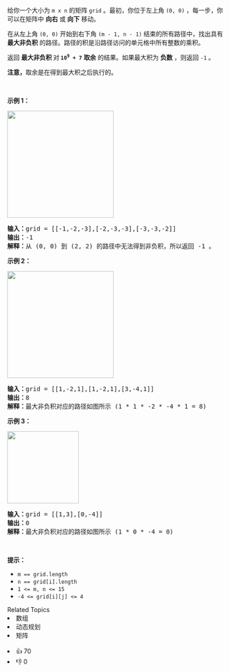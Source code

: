<p>给你一个大小为 <code>m x n</code> 的矩阵 <code>grid</code> 。最初，你位于左上角 <code>(0, 0)</code> ，每一步，你可以在矩阵中 <strong>向右</strong> 或 <strong>向下</strong> 移动。</p>

<p>在从左上角 <code>(0, 0)</code> 开始到右下角 <code>(m - 1, n - 1)</code> 结束的所有路径中，找出具有 <strong>最大非负积</strong> 的路径。路径的积是沿路径访问的单元格中所有整数的乘积。</p>

<p>返回 <strong>最大非负积 </strong>对<strong><em> </em><code>10<sup>9</sup>&nbsp;+ 7</code></strong> <strong>取余</strong> 的结果。如果最大积为 <strong>负数</strong> ，则返回<em> </em><code>-1</code> 。</p>

<p><strong>注意，</strong>取余是在得到最大积之后执行的。</p>

<p>&nbsp;</p>

<p><strong>示例 1：</strong></p> 
<img alt="" src="https://assets.leetcode.com/uploads/2021/12/23/product1.jpg" style="width: 244px; height: 245px;" /> 
<pre>
<strong>输入：</strong>grid = [[-1,-2,-3],[-2,-3,-3],[-3,-3,-2]]
<strong>输出：</strong>-1
<strong>解释：</strong>从 (0, 0) 到 (2, 2) 的路径中无法得到非负积，所以返回 -1 。</pre>

<p><strong>示例 2：</strong></p> 
<img alt="" src="https://assets.leetcode.com/uploads/2021/12/23/product2.jpg" style="width: 244px; height: 245px;" /> 
<pre>
<strong>输入：</strong>grid = [[1,-2,1],[1,-2,1],[3,-4,1]]
<strong>输出：</strong>8
<strong>解释：</strong>最大非负积对应的路径如图所示 (1 * 1 * -2 * -4 * 1 = 8)
</pre>

<p><strong>示例 3：</strong></p> 
<img alt="" src="https://assets.leetcode.com/uploads/2021/12/23/product3.jpg" style="width: 164px; height: 165px;" /> 
<pre>
<strong>输入：</strong>grid = [[1,3],[0,-4]]
<strong>输出：</strong>0
<strong>解释：</strong>最大非负积对应的路径如图所示 (1 * 0 * -4 = 0)
</pre>

<p>&nbsp;</p>

<p><strong>提示：</strong></p>

<ul> 
 <li><code>m == grid.length</code></li> 
 <li><code>n == grid[i].length</code></li> 
 <li><code>1 &lt;= m, n &lt;= 15</code></li> 
 <li><code>-4 &lt;= grid[i][j] &lt;= 4</code></li> 
</ul>

<div><div>Related Topics</div><div><li>数组</li><li>动态规划</li><li>矩阵</li></div></div><br><div><li>👍 70</li><li>👎 0</li></div>